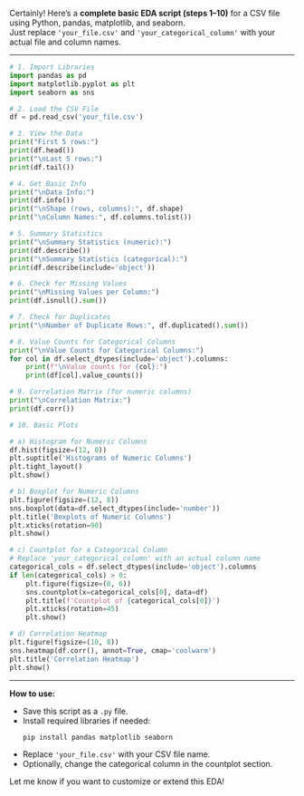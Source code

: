 Certainly! Here’s a **complete basic EDA script (steps 1–10)** for a CSV file using Python, pandas, matplotlib, and seaborn.  
Just replace `'your_file.csv'` and `'your_categorical_column'` with your actual file and column names.

---

```python
# 1. Import Libraries
import pandas as pd
import matplotlib.pyplot as plt
import seaborn as sns

# 2. Load the CSV File
df = pd.read_csv('your_file.csv')

# 3. View the Data
print("First 5 rows:")
print(df.head())
print("\nLast 5 rows:")
print(df.tail())

# 4. Get Basic Info
print("\nData Info:")
print(df.info())
print("\nShape (rows, columns):", df.shape)
print("\nColumn Names:", df.columns.tolist())

# 5. Summary Statistics
print("\nSummary Statistics (numeric):")
print(df.describe())
print("\nSummary Statistics (categorical):")
print(df.describe(include='object'))

# 6. Check for Missing Values
print("\nMissing Values per Column:")
print(df.isnull().sum())

# 7. Check for Duplicates
print("\nNumber of Duplicate Rows:", df.duplicated().sum())

# 8. Value Counts for Categorical Columns
print("\nValue Counts for Categorical Columns:")
for col in df.select_dtypes(include='object').columns:
    print(f"\nValue counts for {col}:")
    print(df[col].value_counts())

# 9. Correlation Matrix (for numeric columns)
print("\nCorrelation Matrix:")
print(df.corr())

# 10. Basic Plots

# a) Histogram for Numeric Columns
df.hist(figsize=(12, 8))
plt.suptitle('Histograms of Numeric Columns')
plt.tight_layout()
plt.show()

# b) Boxplot for Numeric Columns
plt.figure(figsize=(12, 8))
sns.boxplot(data=df.select_dtypes(include='number'))
plt.title('Boxplots of Numeric Columns')
plt.xticks(rotation=90)
plt.show()

# c) Countplot for a Categorical Column
# Replace 'your_categorical_column' with an actual column name
categorical_cols = df.select_dtypes(include='object').columns
if len(categorical_cols) > 0:
    plt.figure(figsize=(8, 6))
    sns.countplot(x=categorical_cols[0], data=df)
    plt.title(f'Countplot of {categorical_cols[0]}')
    plt.xticks(rotation=45)
    plt.show()

# d) Correlation Heatmap
plt.figure(figsize=(10, 8))
sns.heatmap(df.corr(), annot=True, cmap='coolwarm')
plt.title('Correlation Heatmap')
plt.show()
```

---

**How to use:**  
- Save this script as a `.py` file.
- Install required libraries if needed:  
  ```
  pip install pandas matplotlib seaborn
  ```
- Replace `'your_file.csv'` with your CSV file name.
- Optionally, change the categorical column in the countplot section.

Let me know if you want to customize or extend this EDA!